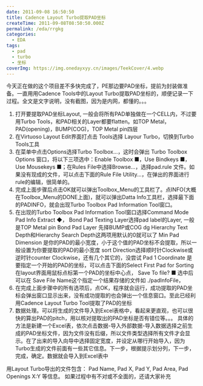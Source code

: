```yaml
---
date: 2011-09-08 16:50:50
title: Cadence Layout Turbo提取PAD坐标
createTime: 2011-09-08T08:50:50.000Z
permalink: /eda/rrgkg
categories:
  - EDA
tags:
  - pad
  - turbo
  - 坐标
coverImg: https://img.onedayxyy.cn/images/TeekCover/4.webp
---
```


今天正在做的这个项目差不多快完成了，PE那边要PAD坐标，提前为封装做准备。一直用用Cadence Tools中的Layout Turbo提取PAD坐标的，顺便记录一下过程。全文是文字说明，没有截图，因为是内网，都懂的。。。 

  1. 打开要提取PAD坐标Layout, 一般会将所有PAD单独做在一个CELL内，不过要用Turbo Tools，和PAD相关的Layer都要flatten。如TOP Metal，PAD(opening)，BUMP(COG)，TOP Metal pin四层
  2. 在Virtuoso Layout Edit界面打点击 Tools选择 Layour Turbo，切换到Turbo Tools工具
  3. 在菜单中点击Options选择Turbo Toolbox...，这时会弹出 Turbo Toolbox Options 窗口，将以下三项选中：Enable Toolbox ■，Use Bindkeys ■，Use Mousekeys ■；在Rules File中选择Browse...，选择pad.rule 文件。如果没有现成的文件，可以点击下面的Rule File Utility...，在弹出的界面进行rule的编辑，很简单的。
  4. 完成上面步骤后点击OK就可以弹出Toolbox_Menu的工具栏了。点INFO(大概在Toolbox_Menu的DONE上面)，就可以弹出Datta Info工具栏，选择最下面的PADINFO，就会出现Turbo Toolbox Pad Information Tool窗口。
  5. 在出现的Turbo Toolbox Pad Information Tool窗口选择Command Mode Pad Info Extract ◆， Bond Pad Texting Layer选择pad label的Layer, 一般是TOP Metal pin Bond Pad Layer 先择BUMP或COG dg Hierarchy Text Depth和Hierarchy Search Depth这两项用默认的0就可以了 Min Pad Dimension 是你的PAD的最小宽度，小于这个值的PAD坐标不会提取，所以一般设置为你要提取的PAD的最小宽度 sort Direction选择顺时针Clockwise或逆时针counter Clockwise，还有几个其它的，没尝试 Pad 1 Coordinate 是要指定一个开始的PAD的坐标，可以点击下面的Select First Pad for Sorting在layout界面用鼠标点标第一个PAD的坐标中心点， Save To file? ■ 选中后可以在 Save File Name这个指定一个结果存储的文件如 ./padInfoFile，
  6. 在完成上面步骤中的所有选项后，点OK，程序就会运行，成功提取的PAD坐标会弹出窗口显示出来，没有成功提取的也会弹出一个信息窗口。至此已经利用Cadence Layout Turbo Tool提取了PAD的坐标
  7. 数据处理。可以将生成的文件导入到Excel表格中，看起来更直观，也可以很快的算出PAD的pitch，用以核对提取出的PAD坐标是否有错位等。。。 具体的方法是新建一个Excel表，依次点击数据-导入外部数据-导入数据选择之前生成的PAD坐标文件，因为文件没有后缀，所以文件类型选择所有文件才会显示。在了出来的导入向导中选择固定宽度，并设定从哪行开始导入，因为Turbo生成的文件前面有一些其它信息。下一步，根据提示划分列，下一步，完成，确定。数据就会导入到Excel表中

用Layout Turbo导出的文件包含： Pad Name, Pad X, Pad Y, Pad Area, Pad Openings X:Y 等信息。 如果过程中有不对或不全面的，还请大家补充    
